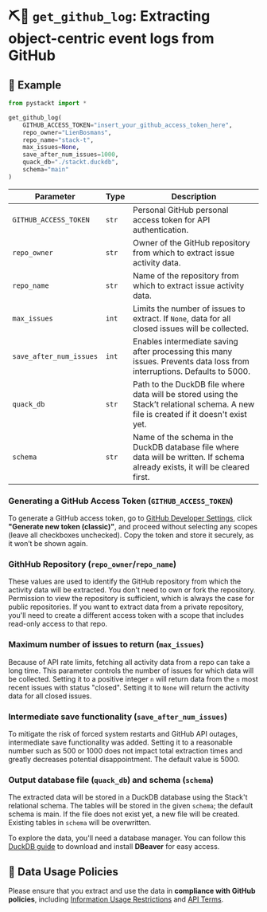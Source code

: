 # ⛏️🐙 `get_github_log`: Extracting object-centric event logs from GitHub

## 📝 Example
```python
from pystackt import *

get_github_log(
    GITHUB_ACCESS_TOKEN="insert_your_github_access_token_here",
    repo_owner="LienBosmans",
    repo_name="stack-t",
    max_issues=None,
    save_after_num_issues=1000,
    quack_db="./stackt.duckdb",
    schema="main"
)
```

| Parameter              | Type     | Description   |
|------------------------|----------|---------------|
| `GITHUB_ACCESS_TOKEN`  | `str`    | Personal GitHub personal access token for API authentication. |
| `repo_owner`           | `str`    | Owner of the GitHub repository from which to extract issue activity data. |
| `repo_name`            | `str`    | Name of the repository from which to extract issue activity data. |
| `max_issues`           | `int`    | Limits the number of issues to extract. If `None`, data for all closed issues will be collected. |
| `save_after_num_issues`| `int`    | Enables intermediate saving after processing this many issues. Prevents data loss from interruptions. Defaults to 5000. |
| `quack_db`             | `str`    | Path to the DuckDB file where data will be stored using the Stack’t relational schema. A new file is created if it doesn't exist yet. |
| `schema`               | `str`    | Name of the schema in the DuckDB database file where data will be written. If schema already exists, it will be cleared first. |


### Generating a GitHub Access Token (`GITHUB_ACCESS_TOKEN`)
To generate a GitHub access token, go to [GitHub Developer Settings](https://github.com/settings/tokens), click **"Generate new token (classic)"**, and proceed without selecting any scopes (leave all checkboxes unchecked). Copy the token and store it securely, as it won’t be shown again.

### GithHub Repository (`repo_owner`/`repo_name`)
These values are used to identify the GitHub repository from which the activity data will be extracted. You don't need to own or fork the repository. Permission to view the repository is sufficient, which is always the case for public repositories. If you want to extract data from a private repository, you'll need to create a different access token with a scope that includes read-only access to that repo.

### Maximum number of issues to return (`max_issues`)
Because of API rate limits, fetching all activity data from a repo can take a long time. This parameter controls the number of issues for which data will be collected. Setting it to a positive integer `n` will return data from the `n` most recent issues with status "closed". Setting it to `None` will return the activity data for all closed issues.

### Intermediate save functionality (`save_after_num_issues`)
To mitigate the risk of forced system restarts and GitHub API outages, intermediate save functionality was added. Setting it to a reasonable number such as 500 or 1000 does not impact total extraction times and greatly decreases potential disappointment. The default value is 5000.

### Output database file (`quack_db`) and schema (`schema`)
The extracted data will be stored in a DuckDB database using the Stack't relational schema. The tables will be stored in the given `schema`; the default schema is main. If the file does not exist yet, a new file will be created. Existing tables in `schema` will be overwritten.

To explore the data, you'll need a database manager. You can follow this [DuckDB guide](https://duckdb.org/docs/guides/sql_editors/dbeaver.html) to download and install **DBeaver** for easy access.  

## 📜 Data Usage Policies
Please ensure that you extract and use the data in **compliance with GitHub policies**, including [Information Usage Restrictions](https://docs.github.com/en/site-policy/acceptable-use-policies/github-acceptable-use-policies#7-information-usage-restrictions) and [API Terms](https://docs.github.com/en/site-policy/github-terms/github-terms-of-service#h-api-terms).
